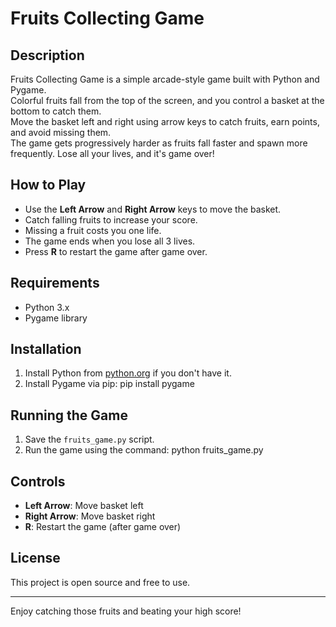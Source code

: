 # Fruits Collecting Game

## Description
Fruits Collecting Game is a simple arcade-style game built with Python and Pygame.  
Colorful fruits fall from the top of the screen, and you control a basket at the bottom to catch them.  
Move the basket left and right using arrow keys to catch fruits, earn points, and avoid missing them.  
The game gets progressively harder as fruits fall faster and spawn more frequently. Lose all your lives, and it's game over!

## How to Play
- Use the **Left Arrow** and **Right Arrow** keys to move the basket.
- Catch falling fruits to increase your score.
- Missing a fruit costs you one life.
- The game ends when you lose all 3 lives.
- Press **R** to restart the game after game over.

## Requirements
- Python 3.x
- Pygame library

## Installation
1. Install Python from [python.org](https://www.python.org/downloads/) if you don't have it.
2. Install Pygame via pip: pip install pygame

## Running the Game
1. Save the `fruits_game.py` script.
2. Run the game using the command: python fruits_game.py
   
## Controls
- **Left Arrow**: Move basket left
- **Right Arrow**: Move basket right
- **R**: Restart the game (after game over)

## License
This project is open source and free to use.

---

Enjoy catching those fruits and beating your high score!
